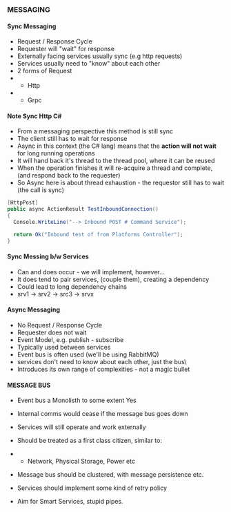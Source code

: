 ### MESSAGING
#### Sync Messaging
- Request / Response Cycle
- Requester will "wait" for response
- Externally facing services usually sync (e.g http requests)
- Services usually need to "know" about each other
- 2 forms of Request
- - Http
- - Grpc


#### Note Sync Http C#
- From a messaging perspective this method is still sync
- The client still has to wait for response
- Async in this context (the C# lang) means that the **action will not wait** for long running operations
- It will hand back it's thread to the thread pool, where it can be reused
- When the operation finishes it will re-acquire a thread and complete, (and respond back to the requester)
- So Async here is about thread exhaustion - the requestor still has to wait (the call is sync)

```c#
[HttpPost]
public async ActionResult TestInboundConnection() 
{
  Console.WriteLine("--> Inbound POST # Command Service");

  return Ok("Inbound test of from Platforms Controller");
}
```
#### Sync Messing b/w Services
- Can and does occur - we will implement, however...
- It does tend to pair services, (couple them), creating a dependency
- Could lead to long dependency chains
- srv1 -> srv2 -> src3 -> srvx

#### Async Messaging
- No Request / Response Cycle
- Requester does not wait
- Event Model, e.g. publish - subscribe
- Typically used between services
- Event bus is often used (we'll be using RabbitMQ)
- services don't need to know about each other, just the bus\
- Introduces its own range of complexities - not a magic bullet

#### MESSAGE BUS
- Event bus a Monolisth to some extent Yes
- Internal comms would cease if the message bus goes down
- Services will still operate and work externally
- Should be treated as a first class citizen, similar to: 
- - Network, Physical Storage, Power etc

- Message bus should be clustered, with message persistence etc.
- Services should implement some kind of retry policy
- Aim for Smart Services, stupid pipes.


